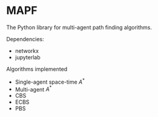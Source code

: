 # MAPF
The Python library for multi-agent path finding algorithms.

Dependencies:

* networkx
* jupyterlab

Algorithms implemented

* Single-agent space-time $A^*$
* Multi-agent $A^*$ 
* CBS
* ECBS
* PBS